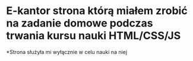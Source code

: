 # E-kantor strona którą miałem zrobić na zadanie domowe podczas trwania kursu nauki HTML/CSS/JS
*Strona służyła mi wyłącznie w celu nauki na niej 
